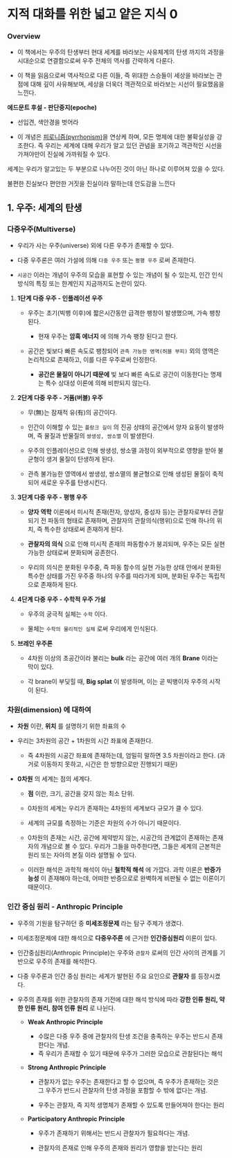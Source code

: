 # 지적 대화를 위한 넓고 얕은 지식 0

### Overview

- 이 책에서는 우주의 탄생부터 현대 세계를 바라보는 사유체계의 탄생 까지의 과정을 시대순으로 연결함으로써 우주 전체의 역사를 간략하게 다룬다.

- 이 책을 읽음으로써 역사적으로 다른 이들, 즉 위대한 스승들이 세상을 바라보는 관점에 대해 깊이 사유해보며, 세상을 더욱더 객관적으로 바라보는 시선이 필요했음을 느낀다.

**에드문트 후설 - 판단중지(epoche)**

- 선입견, 색안경을 벗어라

- 이 개념은 [피로니즘(pyrrhonism)](https://en.wikipedia.org/wiki/Epoch%C3%A9)을 연상케 하며, 모든 명제에 대한 불확실성을 강조한다. 즉 우리는 세계에 대해 우리가 알고 있던 관념을 포기하고 객관적인 시선을 가져야만이 진실에 가까워질 수 있다.

세계는 우리가 알고있는 두 부분으로 나누어진 것이 아닌 하나로 이루어져 있을 수 있다.

불편한 진실보다 편안한 거짓을 진실이라 말하는데 안도감을 느낀다

## 1. 우주: 세계의 탄생

### 다중우주(Multiverse)

- 우리가 사는 우주(universe) 외에 다른 우주가 존재할 수 있다.

- 다중 우주론은 여러 가설에 의해 `다중 우주` 또는 `평행 우주` 로써 존재한다.

- `시공간` 이라는 개념이 우주의 모습을 표현할 수 있는 개념이 될 수 있는지, 인간 인식 방식의 특징 또는 한계인지 지금까지도 논란이 있다.

1. **1단계 다중 우주 - 인플레이션 우주**

   - 우주는 초기(빅뱅 이후)에 짧은시간동안 급격한 팽창이 발생했으며, 가속 팽창된다.

     - 현재 우주는 **암흑 에너지** 에 의해 가속 팽창 된다고 한다.

   - 공간은 빛보다 빠른 속도로 팽창되어 `관측 가능한 영역(허블 부피)` 외의 영역은 논리적으로 존재하고, 이를 다른 우주로써 인정한다.

     - **공간은 물질이 아니기 때문에** 빛 보다 빠른 속도로 공간이 이동한다는 명제는 특수 상대성 이론에 의해 비판되지 않는다.

2. **2단계 다중 우주 - 거품(버블) 우주**

   - 무(無)는 잠재적 유(有)의 공간이다.

   - 인간이 이해할 수 있는 `플랑크 길이` 의 진공 상태의 공간에서 양자 요동이 발생하며, 즉 물질과 반물질의 `쌍생성, 쌍소멸` 이 발생한다.

   - 우주의 인플레이션으로 인해 쌍생성, 쌍소멸 과정이 외부적으로 영향을 받아 불균형이 생겨 물질이 탄생하게 된다.

   - 관측 불가능한 영역에서 쌍생성, 쌍소멸의 불균형으로 인해 생성된 물질이 축적되어 새로운 우주를 탄생시킨다.

3. **3단계 다중 우주 - 평행 우주**

   - **양자 역학** 이론에서 미시적 존재(전자, 양성자, 중성자 등)는 관찰자로부터 관찰되기 전 파동의 형태로 존재하며, 관찰자의 관찰의식(행위)으로 인해 하나의 위치, 즉 특수한 상태로써 존재하게 된다.

   - **관찰자의 의식** 으로 인해 미시적 존재의 파동함수가 붕괴되며, 우주는 모든 실현 가능한 상태로써 분화되며 공존한다.

   - 우리의 의식은 분화된 우주중, 즉 파동 함수의 실현 가능한 상태 안에서 분화된 특수한 상태를 가진 우주중 하나의 우주를 따라가게 되며, 분화된 우주는 독립적으로 존재하게 된다.

4. **4단계 다중 우주 - 수학적 우주 가설**

   - 우주의 궁극적 실체는 `수학` 이다.

   - 물체는 `수학의 물리적인 실체` 로써 우리에게 인식된다.

5. **브레인 우주론**

   - 4차원 이상의 초공간이라 불리는 **bulk** 라는 공간에 여러 개의 **Brane** 이라는 막이 있다.

   - 각 brane이 부딪힐 때, **Big splat** 이 발생하며, 이는 곧 빅뱅이자 우주의 시작이 된다.

### 차원(dimension) 에 대하여

- **차원** 이란, **위치** 를 설명하기 위한 좌표의 수

- 우리는 3차원의 공간 + 1차원의 시간 좌표에 존재한다.

  - 즉 4차원의 시공간 좌표에 존재하는데, 엄밀히 말하면 3.5 차원이라고 한다. (과거로 이동하지 못하고, 시간은 한 방향으로만 진행되기 때문)

- **0차원** 의 세계는 점의 세계다.

  - **점** 이란, 크기, 공간을 갖지 않는 최소 단위.

  - 0차원의 세계는 우리가 존재하는 4차원의 세계보다 규모가 클 수 있다.

  - 세계의 규모를 측정하는 기준은 차원의 수가 아니기 때문이다.

  - 0차원의 존재는 시간, 공간에 제약받지 않는, 시공간의 관계없이 존재하는 존재자의 개념으로 볼 수 있다. 우리가 그들을 마주한다면, 그들은 세계의 근본적은 원리 또는 자아의 본질 이라 설명될 수 있다.

  - 이러한 해석은 과학적 해석이 아닌 **철학적 해석** 에 가깝다. 과학 이론은 **반증가능성** 이 존재해야 하는데, 어떠한 반증으로로 완벽하게 비판될 수 없는 이론이기 때문이다.

### 인간 중심 원리 - Anthropic Principle

- 우주의 기원을 탐구하던 중 **미세조정문제** 라는 탐구 주제가 생겼다.

- 미세조정문제에 대한 해석으로 **다중우주론** 에 근거한 **인간중심원리** 이론이 있다.

- 인간중심원리(Anthropic Principle)는 우주와 `관찰자` 로써의 인간 사이의 관계를 기반으로 우주의 존재를 해석한다.

- 다중 우주론과 인간 중심 원리는 세계가 발현된 주요 요인으로 **관찰자** 를 등장시켰다.

- 우주의 존재를 위한 관찰자의 존재 기전에 대한 해석 방식에 따라 **강한 인류 원리, 약한 인류 원리, 참여 인류 원리** 로 나뉜다.

  - **Weak Anthropic Principle**

    - 수많은 다중 우주 중에 관찰자의 탄생 조건을 충족하는 우주는 반드시 존재한다는 개념.
    - 즉 우리가 존재할 수 있기 때문에 우주가 그러한 모습으로 관찰된다는 해석

  - **Strong Anthropic Principle**

    - 관찰자가 없는 우주는 존재한다고 할 수 없으며, 즉 우주가 존재하는 것은 그 우주가 반드시 관찰자의 탄생 과정을 포함할 수 밖에 없다는 개념.

    - 우주는 관찰자, 즉 지적 생명체가 존재할 수 있도록 만들어져야 한다는 원리

  - **Participatory Anthropic Principle**

    - 우주가 존재하기 위해서는 반드시 관찰자가 필요하다는 개념.

    - 관찰자의 존재로 인해 우주의 존재와 원리가 영향을 받는다는 원리
